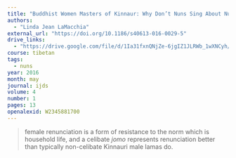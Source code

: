 ```yaml
---
title: "Buddhist Women Masters of Kinnaur: Why Don’t Nuns Sing About Nuns?"
authors:
  - "Linda Jean LaMacchia"
external_url: "https://doi.org/10.1186/s40613-016-0029-5"
drive_links:
  - "https://drive.google.com/file/d/1Ia31fxnQNjZe-6jgIZ1JLRWb_1wXNCyh/view?usp=drivesdk"
course: tibetan
tags:
  - nuns
year: 2016
month: may
journal: ijds
volume: 4
number: 1
pages: 13
openalexid: W2345881700
---
```


> female renunciation is a form of resistance to the norm which is household life, and a celibate *jomo* represents renunciation better than typically non-celibate Kinnauri male lamas do.

